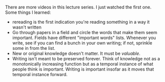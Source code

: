 There are more videos in this lecture series. I just watched the first one. 
Some things I learned: 
- rereading is the first indication you're reading something in a way it wasn't 
written
- Go through papers in a field and circle the words that make them seem 
important. Fields have different "important words" lists. Whenever you write, 
see if you can find a bunch in your own writing; if not, sprinkle some in from 
the list. 
- New or original knowledge doesn't matter. It must be *valuable*. 
- Writing isn't meant to be preserved forever. Think of knowledge not as a 
monotonically increasing function but as a temporal instance of what people 
think is important. Writing is important insofar as it moves that temporal 
instance forward. 
